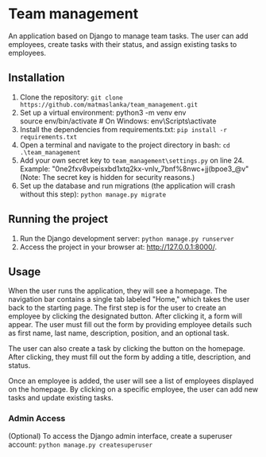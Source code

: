 # Team management
An application based on Django to manage team tasks. The user can add employees, create tasks with their status, and assign existing tasks to employees.

## Installation

1. Clone the repository:
   `git clone https://github.com/matmaslanka/team_management.git`
2. Set up a virtual environment:
   python3 -m venv env <br/>
   source env/bin/activate  # On Windows: env\Scripts\activate
3. Install the dependencies from requirements.txt:
   `pip install -r requirements.txt`
4.  Open a terminal and navigate to the project directory in bash: 
   `cd .\team_management`
5. Add your own secret key to `team_management\settings.py` on line 24.
   Example: "0ne2fxv8vpeisxbd1xtq2kx-vnlv_7bnf%8nwc+jj(bpoe3_@v"
   (Note: The secret key is hidden for security reasons.)
6. Set up the database and run migrations (the application will crash without this step):
   `python manage.py migrate`

## Running the project
1. Run the Django development server:
   `python manage.py runserver`
2. Access the project in your browser at: http://127.0.0.1:8000/.

## Usage

When the user runs the application, they will see a homepage. The navigation bar contains a single tab labeled "Home," which takes the user back to the starting page. The first step is for the user to create an employee by clicking the designated button. After clicking it, a form will appear. The user must fill out the form by providing employee details such as first name, last name, description, position, and an optional task.

The user can also create a task by clicking the button on the homepage. After clicking, they must fill out the form by adding a title, description, and status.

Once an employee is added, the user will see a list of employees displayed on the homepage. By clicking on a specific employee, the user can add new tasks and update existing tasks.

### Admin Access
(Optional) To access the Django admin interface, create a superuser account:
   `python manage.py createsuperuser`
